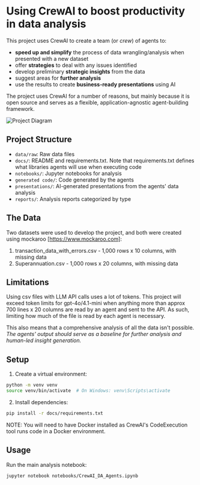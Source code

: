 # Using CrewAI to boost productivity in data analysis

This project uses CrewAI to create a team (or _crew_) of agents to:
* **speed up and simplify** the process of data wrangling/analysis when presented with a new dataset
* offer **strategies** to deal with any issues identified
* develop preliminary **strategic insights** from the data
* suggest areas for **further analysis**
* use the results to create **business-ready presentations** using AI

The project uses CrewAI for a number of reasons, but mainly because it is open source
and serves as a flexible, application-agnostic agent-building framework.

![Project Diagram](https://github.com/user-attachments/assets/20db56c7-f6c4-4ee7-8f12-a66f101c8ccb)


## Project Structure

- `data/raw`: Raw data files
- `docs/`: README and requirements.txt. Note that requirements.txt defines what libraries agents will use when executing code
- `notebooks/`: Jupyter notebooks for analysis
- `generated code/`: Code generated by the agents
- `presentations/`: AI-generated presentations from the agents' data analysis
- `reports/`: Analysis reports categorized by type

## The Data
Two datasets were used to develop the project, and both were created using mockaroo [https://www.mockaroo.com]:
1. transaction_data_with_errors.csv - 1,000 rows x 10 columns, with missing data
2. Superannuation.csv - 1,000 rows x 20 columns, with missing data

## Limitations
Using csv files with LLM API calls uses a lot of tokens. This project will exceed token limits for gpt-4o/4.1-mini when anything more than approx 700 lines x 20 columns
are read by an agent and sent to the API. As such, limiting how much of the file is read by each agent is necessary.

This also means that a comprehensive analysis of all the data isn't possible.
_The agents' output should serve as a baseline for further analysis and human-led insight generation._

## Setup

1. Create a virtual environment:
```bash
python -m venv venv
source venv/bin/activate  # On Windows: venv\Scripts\activate
```

2. Install dependencies:
```bash
pip install -r docs/requirements.txt
```

NOTE: You will need to have Docker installed as CrewAI's CodeExecution tool runs code in a Docker environment.

## Usage

Run the main analysis notebook:
```bash
jupyter notebook notebooks/CrewAI_DA_Agents.ipynb
```
